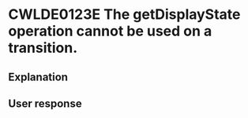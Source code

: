 # CWLDE0123E The getDisplayState operation cannot be used on a transition.

## Explanation

## User response